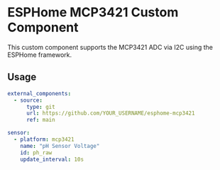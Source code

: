 # ESPHome MCP3421 Custom Component

This custom component supports the MCP3421 ADC via I2C using the ESPHome framework.

## Usage

```yaml
external_components:
  - source:
      type: git
      url: https://github.com/YOUR_USERNAME/esphome-mcp3421
      ref: main

sensor:
  - platform: mcp3421
    name: "pH Sensor Voltage"
    id: ph_raw
    update_interval: 10s
